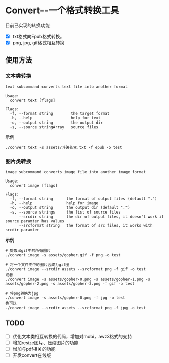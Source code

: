 # Convert--一个格式转换工具

目前已实现的转换功能

- [x] txt格式向Epub格式转换。
- [x] png, jpg, gif格式相互转换

## 使用方法

### 文本类转换
```shell
text subcommand converts text file into another format

Usage:
  convert text [flags]

Flags:
  -f, --format string        the target format
  -h, --help                 help for text
  -o, --output string        the output dir
  -s, --source stringArray   source files
```

示例
```shell
./convert text -s assets/斗破苍穹.txt -f epub -o test
```

### 图片类转换
```text
image subcommand converts image file into another image format

Usage:
  convert image [flags]

Flags:
  -f, --format string      the format of output files (default ".")
  -h, --help               help for image
  -o, --output string      the output dir (default ".")
  -s, --source strings     the list of source files
      --srcdir string      the dir of output files, it doesn't work if source paramter has values
      --srcformat string   the format of src files, it works with srcdir paramter
```

**示例**
```shell
# 提取出gif中的所有图片
./convert image -s assets/gopher.gif -f png -o test

# 将一个文件夹中的图片合成为gif图
./convert image --srcdir assets --srcformat png -f gif -o test
或者
./convert image -s assets/gopher-0.png -s assets/gopher-1.png -s assets/gopher-2.png -s assets/gopher-3.png -f gif -o test

# 将png转换为jpg
./convert image -s assets/gopher-0.png -f jpg -o test
也可以
./convert image --srcdir assets --srcformat png -f jpg -o test
```

## TODO
- [ ] 优化文本类相互转换的代码，增加对mobi，awz3格式的支持
- [ ] 增加resize图片、压缩图片的功能
- [ ] 增加与pdf相关的功能
- [ ] 开发convert在线版